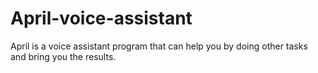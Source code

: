 # April-voice-assistant
April is a voice assistant program that can help you by doing other tasks and bring you the results.
